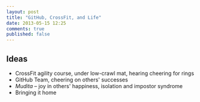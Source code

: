 ```yaml
---
layout: post
title: "GitHub, CrossFit, and Life"
date: 2013-05-15 12:25
comments: true
published: false
---
```


## Ideas

* CrossFit agility course, under low-crawl mat, hearing cheering for rings
* GitHub Team, cheering on others' successes
* *Mudita* – joy in others' happiness, isolation and impostor syndrome
* Bringing it home
